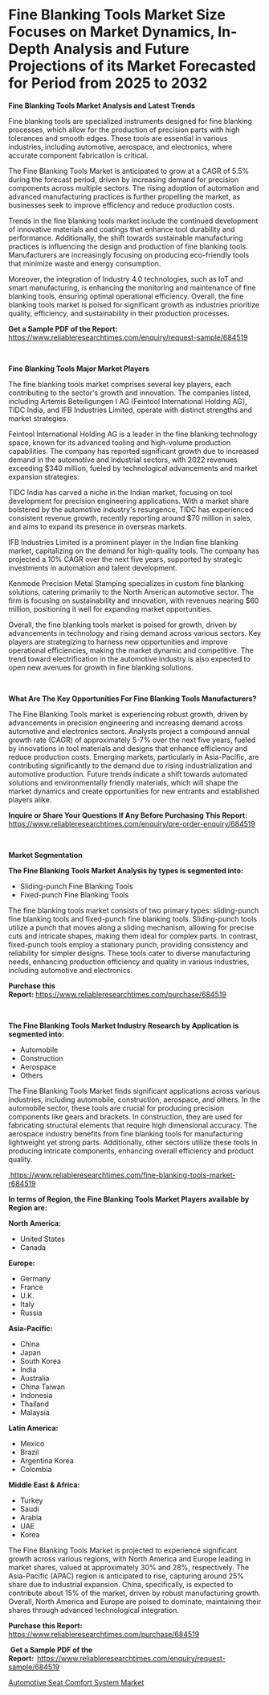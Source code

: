 <p><h1>Fine Blanking Tools Market Size Focuses on Market Dynamics, In-Depth Analysis and Future Projections of its Market Forecasted for Period from 2025 to 2032</h1></p><p><strong>Fine Blanking Tools Market Analysis and Latest Trends</strong></p>
<p><p>Fine blanking tools are specialized instruments designed for fine blanking processes, which allow for the production of precision parts with high tolerances and smooth edges. These tools are essential in various industries, including automotive, aerospace, and electronics, where accurate component fabrication is critical.</p><p>The Fine Blanking Tools Market is anticipated to grow at a CAGR of 5.5% during the forecast period, driven by increasing demand for precision components across multiple sectors. The rising adoption of automation and advanced manufacturing practices is further propelling the market, as businesses seek to improve efficiency and reduce production costs.</p><p>Trends in the fine blanking tools market include the continued development of innovative materials and coatings that enhance tool durability and performance. Additionally, the shift towards sustainable manufacturing practices is influencing the design and production of fine blanking tools. Manufacturers are increasingly focusing on producing eco-friendly tools that minimize waste and energy consumption.</p><p>Moreover, the integration of Industry 4.0 technologies, such as IoT and smart manufacturing, is enhancing the monitoring and maintenance of fine blanking tools, ensuring optimal operational efficiency. Overall, the fine blanking tools market is poised for significant growth as industries prioritize quality, efficiency, and sustainability in their production processes.</p></p>
<p><strong>Get a Sample PDF of the Report:&nbsp;</strong> <a href="https://www.reliableresearchtimes.com/enquiry/request-sample/684519?utm_campaign=3317&utm_medium=2&utm_source=Github&utm_content=ia&utm_term=29032025&utm_id=fine-blanking-tools">https://www.reliableresearchtimes.com/enquiry/request-sample/684519</a></p>
<p>&nbsp;</p>
<p><strong>Fine Blanking Tools Major Market Players</strong></p>
<p><p>The fine blanking tools market comprises several key players, each contributing to the sector's growth and innovation. The companies listed, including Artemis Beteiligungen I AG (Feintool International Holding AG), TIDC India, and IFB Industries Limited, operate with distinct strengths and market strategies.</p><p>Feintool International Holding AG is a leader in the fine blanking technology space, known for its advanced tooling and high-volume production capabilities. The company has reported significant growth due to increased demand in the automotive and industrial sectors, with 2022 revenues exceeding $340 million, fueled by technological advancements and market expansion strategies.</p><p>TIDC India has carved a niche in the Indian market, focusing on tool development for precision engineering applications. With a market share bolstered by the automotive industry's resurgence, TIDC has experienced consistent revenue growth, recently reporting around $70 million in sales, and aims to expand its presence in overseas markets.</p><p>IFB Industries Limited is a prominent player in the Indian fine blanking market, capitalizing on the demand for high-quality tools. The company has projected a 10% CAGR over the next five years, supported by strategic investments in automation and talent development.</p><p>Kenmode Precision Metal Stamping specializes in custom fine blanking solutions, catering primarily to the North American automotive sector. The firm is focusing on sustainability and innovation, with revenues nearing $60 million, positioning it well for expanding market opportunities.</p><p>Overall, the fine blanking tools market is poised for growth, driven by advancements in technology and rising demand across various sectors. Key players are strategizing to harness new opportunities and improve operational efficiencies, making the market dynamic and competitive. The trend toward electrification in the automotive industry is also expected to open new avenues for growth in fine blanking solutions.</p></p>
<p>&nbsp;</p>
<p><strong>What Are The Key Opportunities For Fine Blanking Tools Manufacturers?</strong></p>
<p><p>The Fine Blanking Tools market is experiencing robust growth, driven by advancements in precision engineering and increasing demand across automotive and electronics sectors. Analysts project a compound annual growth rate (CAGR) of approximately 5-7% over the next five years, fueled by innovations in tool materials and designs that enhance efficiency and reduce production costs. Emerging markets, particularly in Asia-Pacific, are contributing significantly to the demand due to rising industrialization and automotive production. Future trends indicate a shift towards automated solutions and environmentally friendly materials, which will shape the market dynamics and create opportunities for new entrants and established players alike.</p></p>
<p><strong>Inquire or Share Your Questions If Any Before Purchasing This Report:</strong> <a href="https://www.reliableresearchtimes.com/enquiry/pre-order-enquiry/684519?utm_campaign=3317&utm_medium=2&utm_source=Github&utm_content=ia&utm_term=29032025&utm_id=fine-blanking-tools">https://www.reliableresearchtimes.com/enquiry/pre-order-enquiry/684519</a></p>
<p>&nbsp;</p>
<p><strong>Market Segmentation</strong></p>
<p><strong>The Fine Blanking Tools Market Analysis by types is segmented into:</strong></p>
<p><ul><li>Sliding-punch Fine Blanking Tools</li><li>Fixed-punch Fine Blanking Tools</li></ul></p>
<p><p>The fine blanking tools market consists of two primary types: sliding-punch fine blanking tools and fixed-punch fine blanking tools. Sliding-punch tools utilize a punch that moves along a sliding mechanism, allowing for precise cuts and intricate shapes, making them ideal for complex parts. In contrast, fixed-punch tools employ a stationary punch, providing consistency and reliability for simpler designs. These tools cater to diverse manufacturing needs, enhancing production efficiency and quality in various industries, including automotive and electronics.</p></p>
<p><strong>Purchase this Report:&nbsp;</strong><a href="https://www.reliableresearchtimes.com/purchase/684519?utm_campaign=3317&utm_medium=2&utm_source=Github&utm_content=ia&utm_term=29032025&utm_id=fine-blanking-tools">https://www.reliableresearchtimes.com/purchase/684519</a></p>
<p>&nbsp;</p>
<p><strong>The Fine Blanking Tools Market Industry Research by Application is segmented into:</strong></p>
<p><ul><li>Automobile</li><li>Construction</li><li>Aerospace</li><li>Others</li></ul></p>
<p><p>The Fine Blanking Tools Market finds significant applications across various industries, including automobile, construction, aerospace, and others. In the automobile sector, these tools are crucial for producing precision components like gears and brackets. In construction, they are used for fabricating structural elements that require high dimensional accuracy. The aerospace industry benefits from fine blanking tools for manufacturing lightweight yet strong parts. Additionally, other sectors utilize these tools in producing intricate components, enhancing overall efficiency and product quality.</p></p>
<p><a href="https://www.reliableresearchtimes.com/fine-blanking-tools-market-r684519?utm_campaign=3317&utm_medium=2&utm_source=Github&utm_content=ia&utm_term=29032025&utm_id=fine-blanking-tools">&nbsp;https://www.reliableresearchtimes.com/fine-blanking-tools-market-r684519</a></p>
<p><strong>In terms of Region, the Fine Blanking Tools Market Players available by Region are:</strong></p>
<p>
    <p> <strong> North America: </strong>
        <ul>
            <li>United States</li>
            <li>Canada</li>
        </ul>
        </p> 
    <p> <strong> Europe: </strong>
        <ul>
            <li>Germany</li>
            <li>France</li>
            <li>U.K.</li>
            <li>Italy</li>
            <li>Russia</li>
        </ul>
        </p> 
    <p> <strong> Asia-Pacific: </strong>
        <ul>
            <li>China</li>
            <li>Japan</li>
            <li>South Korea</li>
            <li>India</li>
            <li>Australia</li>
            <li>China Taiwan</li>
            <li>Indonesia</li>
            <li>Thailand</li>
            <li>Malaysia</li>
        </ul>
        </p> 
    <p> <strong> Latin America: </strong>
        <ul>
            <li>Mexico</li>
            <li>Brazil</li>
            <li>Argentina Korea</li>
            <li>Colombia</li>
        </ul>
        </p> 
    <p> <strong> Middle East & Africa: </strong>
        <ul>
            <li>Turkey</li>
            <li>Saudi</li>
            <li>Arabia</li>
            <li>UAE</li>
            <li>Korea</li>
        </ul>
    </p>
    </p>
<p><p>The Fine Blanking Tools Market is projected to experience significant growth across various regions, with North America and Europe leading in market shares, valued at approximately 30% and 28%, respectively. The Asia-Pacific (APAC) region is anticipated to rise, capturing around 25% share due to industrial expansion. China, specifically, is expected to contribute about 15% of the market, driven by robust manufacturing growth. Overall, North America and Europe are poised to dominate, maintaining their shares through advanced technological integration.</p></p>
<p><strong>Purchase this Report: </strong><a href="https://www.reliableresearchtimes.com/purchase/684519?utm_campaign=3317&utm_medium=2&utm_source=Github&utm_content=ia&utm_term=29032025&utm_id=fine-blanking-tools">https://www.reliableresearchtimes.com/purchase/684519</a></p>
<p>&nbsp;<strong>Get a Sample PDF of the Report:&nbsp;&nbsp;</strong><a href="https://www.reliableresearchtimes.com/enquiry/request-sample/684519?utm_campaign=3317&utm_medium=2&utm_source=Github&utm_content=ia&utm_term=29032025&utm_id=fine-blanking-tools">https://www.reliableresearchtimes.com/enquiry/request-sample/684519</a></p>
<p><strong></strong></p>
<p><p><a href="https://github.com/porstheftyux/Market-Research-Report-List-1/blob/main/automotive-seat-comfort-system-market.md?utm_campaign=3317&utm_medium=2&utm_source=Github&utm_content=ia&utm_term=29032025&utm_id=fine-blanking-tools">Automotive Seat Comfort System Market</a></p></p>